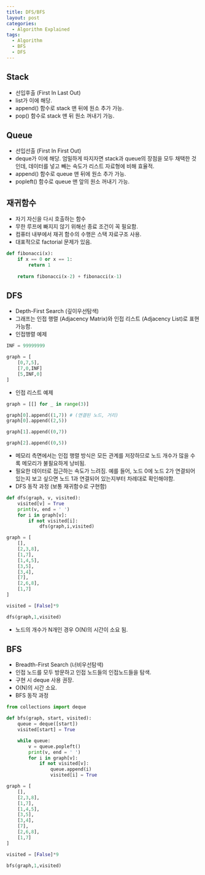 ```yaml
---
title: DFS/BFS
layout: post
categories:
  - Algorithm Explained
tags:
  - Algorithm
  - BFS
  - DFS
---
```


## Stack

* 선입후출 (First In Last Out)
* list가 이에 해당.
* append() 함수로 stack 맨 뒤에 원소 추가 가능.
* pop() 함수로 stack 맨 뒤 원소 꺼내기 가능.

## Queue

* 선입선출 (First In First Out)
* deque가 이에 해당. 엄밀하게 따지자면 stack과 queue의 장점을 모두 채택한 것인데, 데이터를 넣고 빼는 속도가 리스트 자료형에 비해 효율적.
* append() 함수로 queue 맨 뒤에 원소 추가 가능.
* popleft() 함수로 queue 맨 앞의 원소 꺼내기 가능.

## 재귀함수

* 자기 자신을 다시 호출하는 함수
* 무한 루프에 빠지지 않기 위해선 종료 조건이 꼭 필요함.
* 컴퓨터 내부에서 재귀 함수의 수행은 스택 자료구조 사용.
* 대표적으로 factorial 문제가 있음.

```python
def fibonacci(x):
    if x == 0 or x == 1:
        return 1
    
    return fibonacci(x-2) + fibonacci(x-1)

```

## DFS

* Depth-First Search (깊이우선탐색)
* 그래프는 인접 행렬 (Adjacency Matrix)와 인접 리스트 (Adjacency List)로 표현 가능함.
* 인접행렬 예제

```python
INF = 99999999

graph = [
    [0,7,5],
    [7,0,INF]
    [5,INF,0]
]
```

* 인접 리스트 예제

```python
graph = [[] for _ in range(3)]

graph[0].append((1,7)) # (연결된 노드, 거리)
graph[0].append((2,5))

graph[1].append((0,7))

graph[2].append((0,5))
```

* 메모리 측면에서는 인접 행렬 방식은 모든 관계를 저장하므로 노드 개수가 많을 수록 메모리가 불필요하게 낭비됨.
* 필요한 데이터로 접근하는 속도가 느려짐. 예를 들어, 노드 0에 노드 2가 연결되어 있는지 보고 싶으면 노드 1과 연결되어 있는지부터 차례대로 확인해야함.
* DFS 동작 과정 (보통 재귀함수로 구현함)

```python
def dfs(graph, v, visited):
    visited[v] = True
    print(v, end = ' ')
    for i in graph[v]:
        if not visited[i]:
            dfs(graph,i,visited)

graph = [
    [],
    [2,3,8],
    [1,7],
    [1,4,5],
    [3,5],
    [3,4],
    [7],
    [2,6,8],
    [1,7]
]

visited = [False]*9

dfs(graph,1,visited)
```

* 노드의 개수가 N개인 경우 O(N)의 시간이 소요 됨. 

## BFS
* Breadth-First Search (너비우선탐색)
* 인접 노드를 모두 방문하고 인접 노드들의 인접노드들을 탐색.
* 구현 시 deque 사용 권장.
* O(N)의 시간 소요.
* BFS 동작 과정

```python
from collections import deque

def bfs(graph, start, visited):
    queue = deque([start])
    visited[start] = True

    while queue:
        v = queue.popleft()
        print(v, end = ' ')
        for i in graph[v]:
            if not visited[v]:
                queue.append(i)
                visited[i] = True

graph = [
    [],
    [2,3,8],
    [1,7],
    [1,4,5],
    [3,5],
    [3,4],
    [7],
    [2,6,8],
    [1,7]
]

visited = [False]*9

bfs(graph,1,visited)
```
